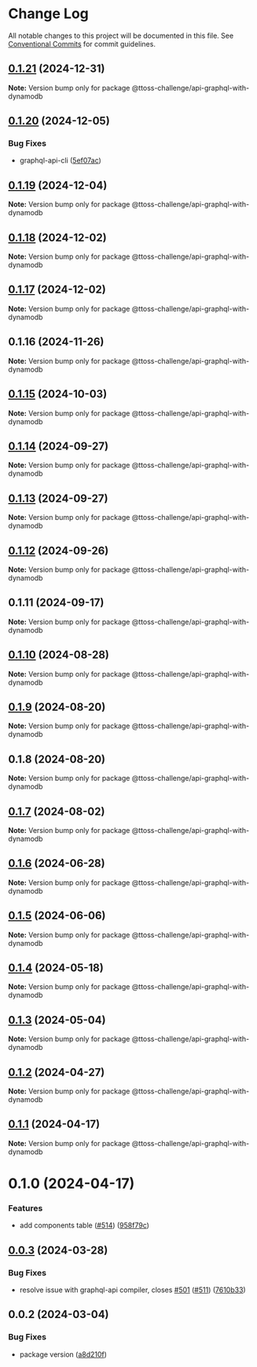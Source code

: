 # Change Log

All notable changes to this project will be documented in this file.
See [Conventional Commits](https://conventionalcommits.org) for commit guidelines.

## [0.1.21](https://github.com/ttoss/ttoss/compare/@ttoss-challenge/api-graphql-with-dynamodb@0.1.20...@ttoss-challenge/api-graphql-with-dynamodb@0.1.21) (2024-12-31)

**Note:** Version bump only for package @ttoss-challenge/api-graphql-with-dynamodb

## [0.1.20](https://github.com/ttoss/ttoss/compare/@ttoss-challenge/api-graphql-with-dynamodb@0.1.19...@ttoss-challenge/api-graphql-with-dynamodb@0.1.20) (2024-12-05)

### Bug Fixes

- graphql-api-cli ([5ef07ac](https://github.com/ttoss/ttoss/commit/5ef07ac906ff100f88471fcf935efbd901132c03))

## [0.1.19](https://github.com/ttoss/ttoss/compare/@ttoss-challenge/api-graphql-with-dynamodb@0.1.18...@ttoss-challenge/api-graphql-with-dynamodb@0.1.19) (2024-12-04)

**Note:** Version bump only for package @ttoss-challenge/api-graphql-with-dynamodb

## [0.1.18](https://github.com/ttoss/ttoss/compare/@ttoss-challenge/api-graphql-with-dynamodb@0.1.17...@ttoss-challenge/api-graphql-with-dynamodb@0.1.18) (2024-12-02)

**Note:** Version bump only for package @ttoss-challenge/api-graphql-with-dynamodb

## [0.1.17](https://github.com/ttoss/ttoss/compare/@ttoss-challenge/api-graphql-with-dynamodb@0.1.16...@ttoss-challenge/api-graphql-with-dynamodb@0.1.17) (2024-12-02)

**Note:** Version bump only for package @ttoss-challenge/api-graphql-with-dynamodb

## 0.1.16 (2024-11-26)

**Note:** Version bump only for package @ttoss-challenge/api-graphql-with-dynamodb

## [0.1.15](https://github.com/ttoss/ttoss/compare/@ttoss-challenge/api-graphql-with-dynamodb@0.1.14...@ttoss-challenge/api-graphql-with-dynamodb@0.1.15) (2024-10-03)

**Note:** Version bump only for package @ttoss-challenge/api-graphql-with-dynamodb

## [0.1.14](https://github.com/ttoss/ttoss/compare/@ttoss-challenge/api-graphql-with-dynamodb@0.1.13...@ttoss-challenge/api-graphql-with-dynamodb@0.1.14) (2024-09-27)

**Note:** Version bump only for package @ttoss-challenge/api-graphql-with-dynamodb

## [0.1.13](https://github.com/ttoss/ttoss/compare/@ttoss-challenge/api-graphql-with-dynamodb@0.1.12...@ttoss-challenge/api-graphql-with-dynamodb@0.1.13) (2024-09-27)

**Note:** Version bump only for package @ttoss-challenge/api-graphql-with-dynamodb

## [0.1.12](https://github.com/ttoss/ttoss/compare/@ttoss-challenge/api-graphql-with-dynamodb@0.1.11...@ttoss-challenge/api-graphql-with-dynamodb@0.1.12) (2024-09-26)

**Note:** Version bump only for package @ttoss-challenge/api-graphql-with-dynamodb

## 0.1.11 (2024-09-17)

**Note:** Version bump only for package @ttoss-challenge/api-graphql-with-dynamodb

## [0.1.10](https://github.com/ttoss/ttoss/compare/@ttoss-challenge/api-graphql-with-dynamodb@0.1.9...@ttoss-challenge/api-graphql-with-dynamodb@0.1.10) (2024-08-28)

**Note:** Version bump only for package @ttoss-challenge/api-graphql-with-dynamodb

## [0.1.9](https://github.com/ttoss/ttoss/compare/@ttoss-challenge/api-graphql-with-dynamodb@0.1.8...@ttoss-challenge/api-graphql-with-dynamodb@0.1.9) (2024-08-20)

**Note:** Version bump only for package @ttoss-challenge/api-graphql-with-dynamodb

## 0.1.8 (2024-08-20)

**Note:** Version bump only for package @ttoss-challenge/api-graphql-with-dynamodb

## [0.1.7](https://github.com/ttoss/ttoss/compare/@ttoss-challenge/api-graphql-with-dynamodb@0.1.6...@ttoss-challenge/api-graphql-with-dynamodb@0.1.7) (2024-08-02)

**Note:** Version bump only for package @ttoss-challenge/api-graphql-with-dynamodb

## [0.1.6](https://github.com/ttoss/ttoss/compare/@ttoss-challenge/api-graphql-with-dynamodb@0.1.5...@ttoss-challenge/api-graphql-with-dynamodb@0.1.6) (2024-06-28)

**Note:** Version bump only for package @ttoss-challenge/api-graphql-with-dynamodb

## [0.1.5](https://github.com/ttoss/ttoss/compare/@ttoss-challenge/api-graphql-with-dynamodb@0.1.4...@ttoss-challenge/api-graphql-with-dynamodb@0.1.5) (2024-06-06)

**Note:** Version bump only for package @ttoss-challenge/api-graphql-with-dynamodb

## [0.1.4](https://github.com/ttoss/ttoss/compare/@ttoss-challenge/api-graphql-with-dynamodb@0.1.3...@ttoss-challenge/api-graphql-with-dynamodb@0.1.4) (2024-05-18)

**Note:** Version bump only for package @ttoss-challenge/api-graphql-with-dynamodb

## [0.1.3](https://github.com/ttoss/ttoss/compare/@ttoss-challenge/api-graphql-with-dynamodb@0.1.2...@ttoss-challenge/api-graphql-with-dynamodb@0.1.3) (2024-05-04)

**Note:** Version bump only for package @ttoss-challenge/api-graphql-with-dynamodb

## [0.1.2](https://github.com/ttoss/ttoss/compare/@ttoss-challenge/api-graphql-with-dynamodb@0.1.1...@ttoss-challenge/api-graphql-with-dynamodb@0.1.2) (2024-04-27)

**Note:** Version bump only for package @ttoss-challenge/api-graphql-with-dynamodb

## [0.1.1](https://github.com/ttoss/ttoss/compare/@ttoss-challenge/api-graphql-with-dynamodb@0.1.0...@ttoss-challenge/api-graphql-with-dynamodb@0.1.1) (2024-04-17)

**Note:** Version bump only for package @ttoss-challenge/api-graphql-with-dynamodb

# 0.1.0 (2024-04-17)

### Features

- add components table ([#514](https://github.com/ttoss/ttoss/issues/514)) ([958f79c](https://github.com/ttoss/ttoss/commit/958f79c6ee7301b6c7b3671f7c846a1f6a2c7b03))

## [0.0.3](https://github.com/ttoss/ttoss/compare/@ttoss-challenge/api-graphql-with-dynamodb@0.0.2...@ttoss-challenge/api-graphql-with-dynamodb@0.0.3) (2024-03-28)

### Bug Fixes

- resolve issue with graphql-api compiler, closes [#501](https://github.com/ttoss/ttoss/issues/501) ([#511](https://github.com/ttoss/ttoss/issues/511)) ([7610b33](https://github.com/ttoss/ttoss/commit/7610b332b18903c8d6df4845cfc855afef4a6b05))

## 0.0.2 (2024-03-04)

### Bug Fixes

- package version ([a8d210f](https://github.com/ttoss/ttoss/commit/a8d210f13bb82501e31c58002749ee270cd37e65))
